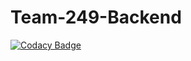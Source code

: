 # Team-249-Backend

[![Codacy Badge](https://api.codacy.com/project/badge/Grade/18fff45b46784fad853e3622f0ef0e1d)](https://app.codacy.com/gh/BuildForSDGCohort2/Team-249-Backend?utm_source=github.com&utm_medium=referral&utm_content=BuildForSDGCohort2/Team-249-Backend&utm_campaign=Badge_Grade_Settings)